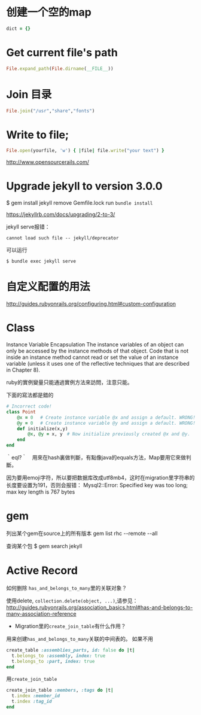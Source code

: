 



# 创建一个空的map
```ruby
dict = {}
```


# Get current file's path

``` ruby
File.expand_path(File.dirname(__FILE__))
```

# Join 目录

``` ruby
File.join("/usr","share","fonts")
```


# Write to file;

``` ruby
File.open(yourfile, 'w') { |file| file.write("your text") }
```


http://www.opensourcerails.com/



# Upgrade jekyll to version 3.0.0

$ gem install jekyll
remove Gemfile.lock
run `bundle install`

https://jekyllrb.com/docs/upgrading/2-to-3/


jekyll serve报错：

```
cannot load such file -- jekyll/deprecator
```

可以运行

```
$ bundle exec jekyll serve
```




# 自定义配置的用法

http://guides.rubyonrails.org/configuring.html#custom-configuration



# Class

Instance Variable Encapsulation
The instance variables of an object can only be accessed by the instance methods of
that object. Code that is not inside an instance method cannot read or set the value of
an instance variable (unless it uses one of the reflective techniques that are described
in Chapter 8).

ruby的實例變量只能通過實例方法來訪問，注意只能。

下面的寫法都是錯的

``` ruby
# Incorrect code!
class Point
    @x = 0　 # Create instance variable @x and assign a default. WRONG!這樣定義的不是Point實例的實例變量，而是Point的class的實例變量. 相當於java類裏的static變量。 
    @y = 0　 # Create instance variable @y and assign a default. WRONG!
    def initialize(x,y)
        @x, @y = x, y　# Now initialize previously created @x and @y.
    end
end
```


｀eql?｀　用來在hash裏做判斷，有點像java的equals方法，Map要用它來做判斷。



因为要用emoji字符，所以要把数据库改成utf8mb4，这时在migration里字符串的长度要设置为191，否则会报错：
 Mysql2::Error: Specified key was too long; max key length is 767 bytes


# gem

列出某个gem在source上的所有版本
gem list rhc --remote --all

查询某个包
$ gem search jekyll

# Active Record
如何删除 `has_and_belongs_to_many`里的关联对象？

使用delete, `collection.delete(object, ...)`,请参见：
http://guides.rubyonrails.org/association_basics.html#has-and-belongs-to-many-association-reference


* Migration里的`create_join_table`有什么作用？

用来创建`has_and_belongs_to_many`关联的中间表的。
如果不用

``` ruby
create_table :assemblies_parts, id: false do |t|
  t.belongs_to :assembly, index: true
  t.belongs_to :part, index: true
end
```

用`create_join_table`
``` ruby
create_join_table :members, :tags do |t|
  t.index :member_id
  t.index :tag_id
end
```


